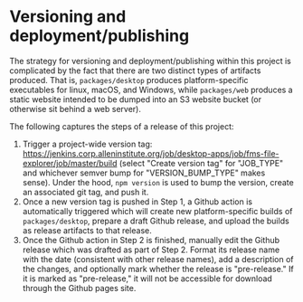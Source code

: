Versioning and deployment/publishing
====================================

The strategy for versioning and deployment/publishing within this project is complicated by the fact that there are two distinct
types of artifacts produced. That is, `packages/desktop` produces platform-specific executables for linux, macOS, and Windows,
while `packages/web` produces a static website intended to be dumped into an S3 website bucket (or otherwise sit
behind a web server).

The following captures the steps of a release of this project:

1. Trigger a project-wide version tag:
https://jenkins.corp.alleninstitute.org/job/desktop-apps/job/fms-file-explorer/job/master/build (select "Create version tag" for "JOB_TYPE" and whichever semver bump for "VERSION_BUMP_TYPE" makes sense). Under the hood, `npm version` is used to bump the version, create an associated git tag, and push it.
2. Once a new version tag is pushed in Step 1, a Github action is automatically triggered which will create new platform-specific
builds of `packages/desktop`, prepare a draft Github release, and upload the builds as release artifacts to that release.
3. Once the Github action in Step 2 is finished, manually edit the Github release which was drafted as part of Step 2.
Format its release name with the date (consistent with other release names), add a description of the changes, and optionally
mark whether the release is "pre-release." If it is marked as "pre-release," it will not be accessible for download through the
Github pages site.
